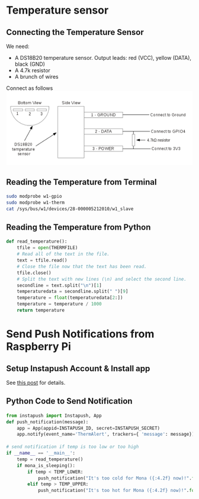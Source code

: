 # Temperature sensor

## Connecting the Temperature Sensor
We need:

+ A DS18B20 temperature sensor. Output leads: red (VCC), yellow (DATA), black (GND)
+ A 4.7k resistor
+ A brunch of wires

Connect as follows
![temperature sensor](./images/temp_sensor.png)

## Reading the Temperature from Terminal
```bash
sudo modprobe w1-gpio
sudo modprobe w1-therm
cat /sys/bus/w1/devices/28-000005212010/w1_slave
```

## Reading the Temperature from Python
```python
def read_temperature():
	tfile = open(THERMFILE)
	# Read all of the text in the file.
	text = tfile.read()
	# Close the file now that the text has been read.
	tfile.close()
	# Split the text with new lines (\n) and select the second line.
	secondline = text.split("\n")[1]
	temperaturedata = secondline.split(" ")[9]
	temperature = float(temperaturedata[2:])
	temperature = temperature / 1000
	return temperature
```

# Send Push Notifications from Raspberry Pi
## Setup Instapush Account & Install app
See [this post](http://videos.cctvcamerapros.com/digital-io-alarm-in-out/send-push-notifications-from-raspberry-pi.html) for details.

## Python Code to Send Notification
```python
from instapush import Instapush, App
def push_notification(message):
	app = App(appid=INSTAPUSH_ID, secret=INSTAPUSH_SECRET)
	app.notify(event_name='ThermAlert', trackers={ 'message': message})

# send notification if temp is too low or too high
if __name__ == '__main__':
	temp = read_temperature()
	if mona_is_sleeping():
		if temp < TEMP_LOWER:
			push_notification("It's too cold for Mona ({:4.2f} now)!".format(temp))
		elif temp > TEMP_UPPER:
			push_notification("It's too hot for Mona ({:4.2f} now)!".format(temp))
```
